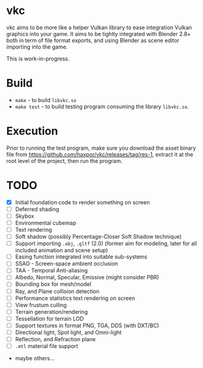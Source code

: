 # vkc

vkc aims to be more like a helper Vulkan library to ease integration Vulkan graphics into
your game. It aims to be tightly integrated with Blender 2.8+ both in term of file format exports,
and using Blender as scene editor importing into the game.

This is work-in-progress.

# Build

* `make` - to build `libvkc.so`
* `make test` - to build testing program consuming the library `libvkc.so`.

# Execution

Prior to running the test program, make sure you download the asset binary file from https://github.com/haxpor/vkc/releases/tag/res-1,
extract it at the root level of the project, then run the program.

# TODO

* [x] Initial foundation code to render something on screen
* [ ] Deferred shading
* [ ] Skybox
* [ ] Environmental cubemap
* [ ] Text rendering
* [ ] Soft shadow (possibly Percentage-Closer Soft Shadow technique)
* [ ] Support importing `.obj`, `.gltf` (2.0) (former aim for modeling, later for all included animation and scene setup)
* [ ] Easing function integrated into suitable sub-systems
* [ ] SSAO - Screen-space ambient occlusion
* [ ] TAA - Temporal Anti-aliasing
* [ ] Albedo, Normal, Specular, Emissive (might consider PBR)
* [ ] Bounding box for mesh/model
* [ ] Ray, and Plane collision detection
* [ ] Performance statistics text rendering on screen
* [ ] View frustum culling
* [ ] Terrain generation/rendering
* [ ] Tessellation for terrain LOD
* [ ] Support textures in format PNG, TGA, DDS (with DXT/BC)
* [ ] Directional light, Spot light, and Omni-light
* [ ] Reflection, and Refraction plane
* [ ] `.mtl` material file support
* maybe others...
